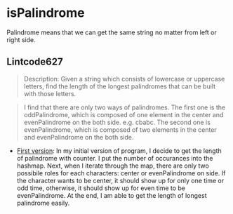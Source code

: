 # isPalindrome
Palindrome means that we can get the same string no matter from left or right side.

## Lintcode627
> Description: Given a string which consists of lowercase or uppercase letters, find the length of the longest palindromes that can be built with those letters.

> I find that there are only two ways of palindromes. The first one is the oddPalindrome, which is composed of one element in the center and evenPalindrome on the both side. e.g. cbabc. The second one is evenPalindrome, which is composed of two elements in the center and evenPalindrome on the both side.

* [First version](https://github.com/shinmao/algorithm/blob/master/isPalindrome/lintcode627-1.java): In my initial version of program, I decide to get the length of palindrome with counter. I put the number of occurances into the hashmap. Next, when I iterate through the map, there are only two possibile roles for each characters: center or evenPalindrome on side. If the character wants to be center, it should show up for only one time or odd time, otherwise, it should show up for even time to be evenPalindrome. At the end, I am able to get the length of longest palindrome easily.

